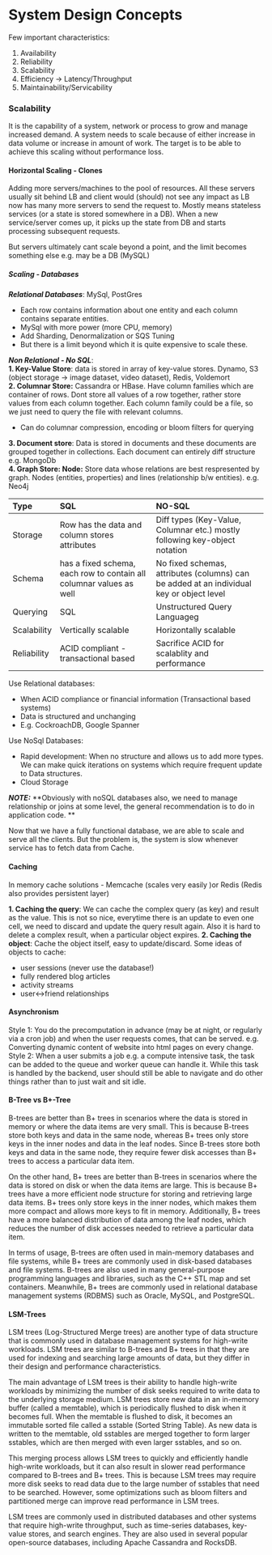 # System Design Concepts

Few important characteristics:
1. Availability
2. Reliability
3. Scalability
4. Efficiency -> Latency/Throughput
5. Maintainability/Servicability

### Scalability
It is the capability of a system, network or process to grow and manage increased demand. A system needs to scale because of either increase in data volume 
or increase in amount of work. The target is to be able to achieve this scaling without performance loss.

#### Horizontal Scaling - Clones
Adding more servers/machines to the pool of resources. All these servers usually sit behind LB and client would (should) not see any impact as LB now has
many more servers to send the request to. Mostly means stateless services (or a state is stored somewhere in a DB). When a new service/server comes up,
it picks up the state from DB and starts processing subsequent requests.

But servers ultimately cant scale beyond a point, and the limit becomes something else e.g. may be a DB (MySQL)

##### Scaling - Databases
_**Relational Databases**_: MySql, PostGres
- Each row contains information about one entity and each column contains separate entities.
- MySql with more power (more CPU, memory)
- Add Sharding, Denormalization or SQS Tuning
- But there is a limit beyond which it is quite expensive to scale these.

_**Non Relational - No SQL**_:</br>
**1. Key-Value Store**: data is stored in array of key-value stores. Dynamo, S3 (object storage -> image dataset, video dataset), Redis, Voldemort</br>
**2. Columnar Store:** Cassandra or HBase. Have column families which are container of rows. Dont store all values of a row together, rather store values 
from each column together. Each column family could be a file, so we just need to query the file with relevant columns. 
- Can do columnar compression, encoding or bloom filters for querying </br>

**3. Document store**: Data is stored in documents and these documents are grouped together in collections. Each document can entirely diff structure e.g. MongoDb </br>
**4. Graph Store: Node:** Store data whose relations are best respresented by graph. Nodes (entities, properties) and lines (relationship b/w entities). e.g. Neo4j</br>

| Type      | SQL | NO-SQL    |
| :---        |    :----   |          :--- |
| Storage     | Row has the data and column stores attributes       | Diff types (Key-Value, Columnar etc.) mostly following key-object notation  |
| Schema      | has a fixed schema, each row to contain all columnar values as well  | No fixed schemas, attributes (columns) can be added at an individual key or object level|
| Querying    |  SQL | Unstructured Query Languageg
| Scalability    | Vertically scalable | Horizontally scalable
| Reliability    | ACID compliant - transactional based | Sacrifice ACID for scalablity and performance


Use Relational databases: 
- When ACID compliance or financial information (Transactional based systems)
- Data is structured and unchanging
- E.g. CockroachDB, Google Spanner

Use NoSql Databases:
- Rapid development: When no structure and allows us to add more types. We can make quick iterations on systems which require frequent update to Data structures.
- Cloud Storage

_**NOTE:**_
**Obviously with noSQL databases also, we need to manage relationship or joins at some level, the general recommendation is to do in application code. **

Now that we have a fully functional database, we are able to scale and serve all the clients. But the problem is, the system is slow whenever service has
to fetch data from Cache.

#### Caching
In memory cache solutions - Memcache (scales very easily )or Redis (Redis also provides persistent layer)

**1. Caching the query**: We can cache the complex query (as key) and result as the value. This is not so nice, everytime there is an update to even one cell, we need to discard and update the query result again. Also it is hard to delete a complex result, when a particular object expires.
**2. Caching the object**: Cache the object itself, easy to update/discard.
Some ideas of objects to cache:
- user sessions (never use the database!)
- fully rendered blog articles
- activity streams
- user<->friend relationships


#### Asynchronism
Style 1: You do the precomputation in advance (may be at night, or regularly via a cron job) and when the user requests comes, that can be served. e.g. Converting dynamic content of website into html pages on every change. </br>
Style 2: When a user submits a job e.g. a compute intensive task, the task can be added to the queue and worker queue can handle it. While this task is handled by the backend, user should still be able to navigate and do other things rather than to just wait and sit idle. </br>

#### B-Tree vs B+-Tree
B-trees are better than B+ trees in scenarios where the data is stored in memory or where the data items are very small. This is because B-trees store both keys and data in the same node, whereas B+ trees only store keys in the inner nodes and data in the leaf nodes. Since B-trees store both keys and data in the same node, they require fewer disk accesses than B+ trees to access a particular data item.

On the other hand, B+ trees are better than B-trees in scenarios where the data is stored on disk or when the data items are large. This is because B+ trees have a more efficient node structure for storing and retrieving large data items. B+ trees only store keys in the inner nodes, which makes them more compact and allows more keys to fit in memory. Additionally, B+ trees have a more balanced distribution of data among the leaf nodes, which reduces the number of disk accesses needed to retrieve a particular data item.

In terms of usage, B-trees are often used in main-memory databases and file systems, while B+ trees are commonly used in disk-based databases and file systems. B-trees are also used in many general-purpose programming languages and libraries, such as the C++ STL map and set containers. Meanwhile, B+ trees are commonly used in relational database management systems (RDBMS) such as Oracle, MySQL, and PostgreSQL.

#### LSM-Trees
LSM trees (Log-Structured Merge trees) are another type of data structure that is commonly used in database management systems for high-write workloads. LSM trees are similar to B-trees and B+ trees in that they are used for indexing and searching large amounts of data, but they differ in their design and performance characteristics.

The main advantage of LSM trees is their ability to handle high-write workloads by minimizing the number of disk seeks required to write data to the underlying storage medium. LSM trees store new data in an in-memory buffer (called a memtable), which is periodically flushed to disk when it becomes full. When the memtable is flushed to disk, it becomes an immutable sorted file called a sstable (Sorted String Table). As new data is written to the memtable, old sstables are merged together to form larger sstables, which are then merged with even larger sstables, and so on.

This merging process allows LSM trees to quickly and efficiently handle high-write workloads, but it can also result in slower read performance compared to B-trees and B+ trees. This is because LSM trees may require more disk seeks to read data due to the large number of sstables that need to be searched. However, some optimizations such as bloom filters and partitioned merge can improve read performance in LSM trees.

LSM trees are commonly used in distributed databases and other systems that require high-write throughput, such as time-series databases, key-value stores, and search engines. They are also used in several popular open-source databases, including Apache Cassandra and RocksDB.

